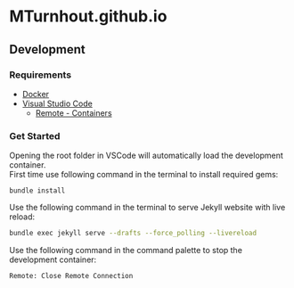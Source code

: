 # MTurnhout.github.io

## Development

### Requirements

 - [Docker](https://www.docker.com/)
 - [Visual Studio Code](https://code.visualstudio.com/)
   - [Remote - Containers](https://marketplace.visualstudio.com/items?itemName=ms-vscode-remote.remote-containers)

### Get Started

Opening the root folder in VSCode will automatically load the development container.  
First time use following command in the terminal to install required gems:

```
bundle install
```

Use the following command in the terminal to serve Jekyll website with live reload:

```bash
bundle exec jekyll serve --drafts --force_polling --livereload
```

Use the following command in the command palette to stop the development container:

```
Remote: Close Remote Connection
```

